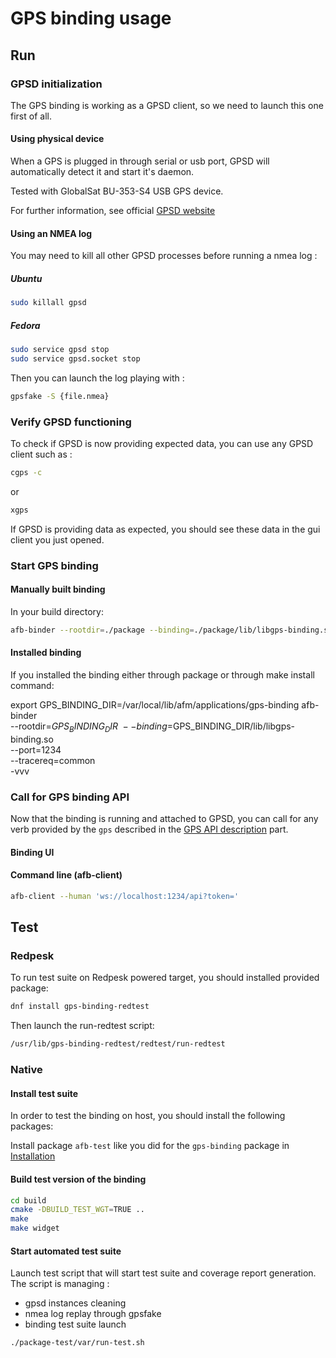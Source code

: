 # GPS binding usage

## Run

### GPSD initialization

The GPS binding is working as a GPSD client, so we need to launch this one first of all.

#### Using physical device

When a GPS is plugged in through serial or usb port, GPSD will automatically detect it and start it's daemon.

Tested with GlobalSat BU-353-S4 USB GPS device.

For further information, see official [GPSD website](https://gpsd.gitlab.io/gpsd/index.html)

#### Using an NMEA log

You may need to kill all other GPSD processes before running a nmea log :

##### Ubuntu
```bash
sudo killall gpsd
```

##### Fedora
```bash
sudo service gpsd stop
sudo service gpsd.socket stop
```

Then you can launch the log playing with :
```bash
gpsfake -S {file.nmea}
```

### Verify GPSD functioning

To check if GPSD is now providing expected data, you can use any GPSD client such as :

```bash
cgps -c
```
or
```bash
xgps
```

If GPSD is providing data as expected, you should see these data in the gui client you just opened.

### Start GPS binding

#### Manually built binding

In your build directory:

```bash
afb-binder --rootdir=./package --binding=./package/lib/libgps-binding.so --port=1234 --tracereq=common -vvv
```

#### Installed binding

If you installed the binding either through package or through make install command:

export GPS_BINDING_DIR=/var/local/lib/afm/applications/gps-binding
afb-binder \
--rootdir=$GPS_BINDING_DIR \
--binding=$GPS_BINDING_DIR/lib/libgps-binding.so \
--port=1234 \
--tracereq=common \
-vvv

### Call for GPS binding API

Now that the binding is running and attached to GPSD, you can call for any verb provided by the ```gps``` described in the [GPS API description](./4_api_description.html) part.

#### Binding UI

<!--TODO-->

#### Command line (afb-client)

```bash
afb-client --human 'ws://localhost:1234/api?token='
```

## Test

### Redpesk

To run test suite on Redpesk powered target, you should installed provided package:

```bash
dnf install gps-binding-redtest
```

Then launch the run-redtest script:
```bash
/usr/lib/gps-binding-redtest/redtest/run-redtest
```

### Native

#### Install test suite

In order to test the binding on host, you should install the following packages:

Install package `afb-test` like you did for the `gps-binding` package in [Installation](./2_installation.html)

#### Build test version of the binding

```bash
cd build
cmake -DBUILD_TEST_WGT=TRUE ..
make
make widget
```

#### Start automated test suite

Launch test script that will start test suite and coverage report generation.
The script is managing :

- gpsd instances cleaning
- nmea log replay through gpsfake
- binding test suite launch

```bash
./package-test/var/run-test.sh
```
